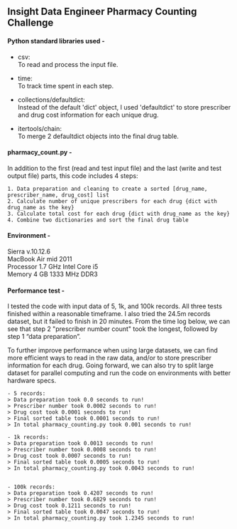 ## Insight Data Engineer Pharmacy Counting Challenge

#### Python standard libraries used - 

- csv:  
  To read and process the input file.

- time:  
  To track time spent in each step.

- collections/defaultdict:  
  Instead of the default 'dict' object, I used 'defaultdict' to store prescriber and drug cost information for each unique drug.

- itertools/chain:  
  To merge 2 defaultdict objects into the final drug table.


#### pharmacy_count.py - 

In addition to the first (read and test input file) and the last (write and test output file) parts, this code includes 4 steps:

    1. Data preparation and cleaning to create a sorted [drug_name, prescriber_name, drug_cost] list
    2. Calculate number of unique prescribers for each drug {dict with drug_name as the key}
    3. Calculate total cost for each drug {dict with drug_name as the key}
    4. Combine two dictionaries and sort the final drug table


#### Environment - 

Sierra v.10.12.6  
MacBook Air mid 2011  
Processor 1.7 GHz Intel Core i5  
Memory 4 GB 1333 MHz DDR3  


#### Performance test - 

I tested the code with input data of 5, 1k, and 100k records.  All three tests finished within a reasonable timeframe.  I also tried the 24.5m records dataset, but it failed to finish in 20 minutes.  From the time log below, we can see that step 2 "prescriber number count" took the longest, followed by step 1 “data preparation”.  

To further improve performance when using large datasets, we can find more efficient ways to read in the raw data, and/or to store prescriber information for each drug.  Going forward, we can also try to split large dataset for parallel computing and run the code on environments with better hardware specs.

    - 5 records:
    > Data preparation took 0.0 seconds to run!
    > Prescriber number took 0.0002 seconds to run!
    > Drug cost took 0.0001 seconds to run!
    > Final sorted table took 0.0001 seconds to run!
    > In total pharmacy_counting.py took 0.001 seconds to run!

    - 1k records:
    > Data preparation took 0.0013 seconds to run!
    > Prescriber number took 0.0008 seconds to run!
    > Drug cost took 0.0007 seconds to run!
    > Final sorted table took 0.0005 seconds to run!
    > In total pharmacy_counting.py took 0.0043 seconds to run!


    - 100k records:
    > Data preparation took 0.4207 seconds to run!
    > Prescriber number took 0.6829 seconds to run!
    > Drug cost took 0.1211 seconds to run!
    > Final sorted table took 0.0047 seconds to run!
    > In total pharmacy_counting.py took 1.2345 seconds to run!

